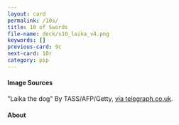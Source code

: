 ```yaml
---
layout: card
permalink: /10s/
title: 10 of Swords
file-name: deck/s10_laika_v4.png
keywords: []
previous-card: 9c
next-card: 10r
category: pip
---
```


#### Image Sources
"Laika the dog" By TASS/AFP/Getty, [via telegraph.co.uk](http://www.telegraph.co.uk/news/science/picture-galleries/9141431/The-Soviet-and-Russian-space-programmes-in-pictures.html?frame=2166671).

#### About
